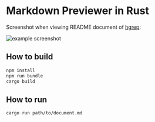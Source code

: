 Markdown Previewer in Rust
==========================

Screenshot when viewing README document of [hgrep](https://github.com/rhysd/hgrep):

![example screenshot](https://github.com/rhysd/ss/blob/master/rust-webview-example/main.png?raw=true)

## How to build

```sh
npm install
npm run bundle
cargo build
```

## How to run

```sh
cargo run path/to/document.md
```

